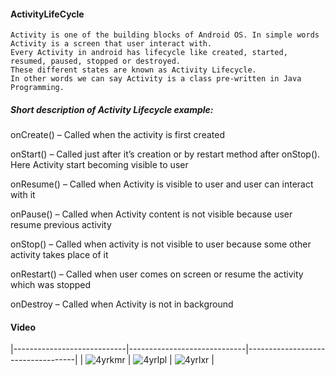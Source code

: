 #### ActivityLifeCycle

    Activity is one of the building blocks of Android OS. In simple words Activity is a screen that user interact with. 
    Every Activity in android has lifecycle like created, started, resumed, paused, stopped or destroyed.
    These different states are known as Activity Lifecycle. 
    In other words we can say Activity is a class pre-written in Java Programming.

##### Short description of Activity Lifecycle example:

onCreate() – Called when the activity is first created

onStart() – Called just after it’s creation or by restart method after onStop(). Here Activity start becoming visible to user

onResume() – Called when Activity is visible to user and user can interact with it

onPause() – Called when Activity content is not visible because user resume previous activity

onStop() – Called when activity is not visible to user because some other activity takes place of it

onRestart() – Called when user comes on screen or resume the activity which was stopped

onDestroy – Called when Activity is not in background


#### Video
|----------------------------|-----------------------------|-----------------------------------|
| ![4yrkmr](https://user-images.githubusercontent.com/32029236/108587714-2f7fac00-737b-11eb-8048-1c19d711217c.gif) | ![4yrlpl](https://user-images.githubusercontent.com/32029236/108587791-c0ef1e00-737b-11eb-96bc-53f2a2e64f4e.gif) | ![4yrlxr](https://user-images.githubusercontent.com/32029236/108587893-568aad80-737c-11eb-826f-0a7ddfe4d474.gif) |



